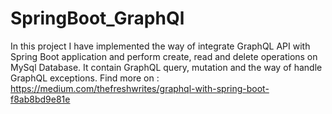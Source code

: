 # SpringBoot_GraphQl
In this project I have implemented the way of integrate GraphQL API with Spring Boot application and perform create, read and delete operations on MySql Database. 
It contain GraphQL query, mutation and the way of handle GraphQL exceptions.
Find more on : https://medium.com/thefreshwrites/graphql-with-spring-boot-f8ab8bd9e81e
